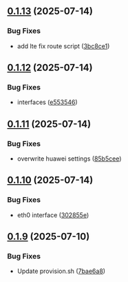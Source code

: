 ## [0.1.13](https://github.com/l4rm4nd/NAC-RPi4/compare/v0.1.12...v0.1.13) (2025-07-14)


### Bug Fixes

* add lte fix route script ([3bc8ce1](https://github.com/l4rm4nd/NAC-RPi4/commit/3bc8ce13306ef2b3fbe9d8d802e41b82cb1d84e6))

## [0.1.12](https://github.com/l4rm4nd/NAC-RPi4/compare/v0.1.11...v0.1.12) (2025-07-14)


### Bug Fixes

* interfaces ([e553546](https://github.com/l4rm4nd/NAC-RPi4/commit/e553546fb5a798d0b8a39115b8c5929ae56d68e1))

## [0.1.11](https://github.com/l4rm4nd/NAC-RPi4/compare/v0.1.10...v0.1.11) (2025-07-14)


### Bug Fixes

* overwrite huawei settings ([85b5cee](https://github.com/l4rm4nd/NAC-RPi4/commit/85b5ceea2cc4553d4acb1e0a3ee62deee0cdee8c))

## [0.1.10](https://github.com/l4rm4nd/NAC-RPi4/compare/v0.1.9...v0.1.10) (2025-07-14)


### Bug Fixes

* eth0 interface ([302855e](https://github.com/l4rm4nd/NAC-RPi4/commit/302855e67e63c1fdbf2799baaa3cf4d5bd964bf5))

## [0.1.9](https://github.com/l4rm4nd/NAC-RPi4/compare/v0.1.8...v0.1.9) (2025-07-10)


### Bug Fixes

* Update provision.sh ([7bae6a8](https://github.com/l4rm4nd/NAC-RPi4/commit/7bae6a869b4d38f29b53b248b99772c9bf0dd24c))

